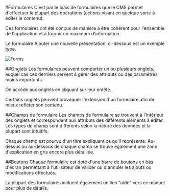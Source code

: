 <!--toc=tour-->
#Formulaires
C'est par le biais de formulaires que le CMS permet d'effectuer la plupart des opérations (actions visant en quelque sorte à éditer le contenu).

Ces formulaires ont été conçus de manière à être cohérent pour l'ensemble de l'application et à fournir un maximum d'information.

Le formulaire Ajouter une nouvelle présentation, ci-dessous est un exemple type.

![Forms](img/tour_cms_forms.png)

##Onglets
Les formulaires peuvent comporter un ou plusieurs onglets, auquel cas ces derniers servent à gérer des attributs ou des paramètres moins importants.

On accède aux onglets en cliquant sur leur entête.

Certains onglets peuvent provoquer l'extension d'un formulaire afin de mieux refléter son contenu.

##Champs de formulaire
Les champs de formulaire se trouvent à l'intérieur des onglets et correspondent aux attributs des différents éléments à éditer. Les types de champ sont différents selon la nature des données et la plupart sont intuitifs.

Chaque champ est pourvu d'un titre expliquant ce qu'il représente. Au-dessus ou au-dessous de chaque champ se trouve également une zone d'explication en gris encore plus détaillée.

##Boutons
Chaque formulaire est doté d'une barre de boutons en bas d'écran permettant à l'utilisateur de valider ou d'annuler les ajouts ou modifications effectués.

La plupart des formulaires incluent également un lien "aide" vers ce manuel pour plus de détails.